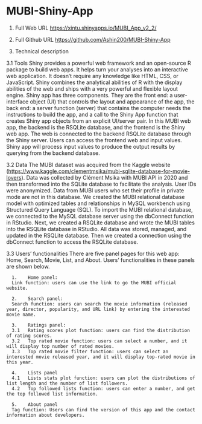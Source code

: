 # MUBI-Shiny-App

1.	Full Web URL
https://xintu.shinyapps.io/MUBI_App_v2_2/

2.	Full Github URL
https://github.com/Ashin200/MUBI-Shiny-App

3.	Technical description

  3.1 Tools
Shiny provides a powerful web framework and an open-source R package to build web apps. It helps turn your analyses into an interactive web application. It doesn’t require any knowledge like HTML, CSS, or JavaScript. Shiny combines the analytical abilities of R with the display abilities of the web and ships with a very powerful and flexible layout engine. Shiny app has three components. They are the front end: a user-interface object (UI) that controls the layout and appearance of the app, the back end: a server function (server) that contains the computer needs the instructions to build the app, and a call to the Shiny App function that creates Shiny app objects from an explicit UI/server pair. In this MUBI web app, the backend is the RSQLite database, and the frontend is the Shiny web app. The web is connected to the backend RSQLite database through the Shiny server. Users can access the frontend web and input values. Shiny app will process input values to produce the output results by querying from the backend database. 

  3.2 Data
The MUBI dataset was acquired from the Kaggle website (https://www.kaggle.com/clementmsika/mubi-sqlite-database-for-movie-lovers). Data was collected by Clément Msika with MUBI API in 2020 and then transformed into the SQLite database to facilitate the analysis. User IDs were anonymized. Data from MUBI users who set their profile in private mode are not in this database. We created the MUBI relational database model with optimized tables and relationships in MySQL workbench using Structured Query Language (SQL). To import the MUBI relational database, we connected to the MySQL database server using the dbConnect function in RStudio. Next, we created a RSQLite database and wrote the MUBI tables into the RSQLite database in RStudio. All data was stored, managed, and updated in the RSQLite database. Then we created a connection using the dbConnect function to access the RSQLite database. 

  3.3	Users’ functionalities
      There are five panel pages for this web app: Home, Search, Movie, List, and About. Users’ functionalities in these panels are shown below. 
      
      1.	Home panel: 
      Link function: users can use the link to go the MUBI official website.

      2.	Search panel:
      Search function: users can search the movie information (released year, director, popularity, and URL link) by entering the interested movie name. 

      3.	Ratings panel:
      3.1	Rating scores plot function: users can find the distribution of rating scores.
      3.2	Top rated movie function: users can select a number, and it will display top number of rated movies.
      3.3	Top rated movie filter function: users can select an interested movie released year, and it will display top-rated movie in this year. 

      4.	Lists panel
      4.1	Lists stats plot function: users can plot the distributions of list length and the number of list followers.
      4.2	Top followed lists function: users can enter a number, and get the top followed list information.

      5.	About panel
      Tag function: Users can find the version of this app and the contact information about developers.
